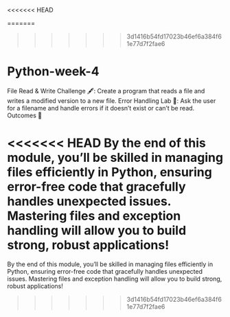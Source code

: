 <<<<<<< HEAD

=======
>>>>>>> 3d1416b54fd17023b46ef6a384f61e77d7f2fae6
# Python-week-4
File Read & Write Challenge 🖋️: Create a program that reads a file and writes a modified version to a new file.
Error Handling Lab 🧪: Ask the user for a filename and handle errors if it doesn’t exist or can’t be read.
Outcomes 🎉

<<<<<<< HEAD
By the end of this module, you’ll be skilled in managing files efficiently in Python, ensuring error-free code that gracefully handles unexpected issues. Mastering files and exception handling will allow you to build strong, robust applications!
=======
By the end of this module, you’ll be skilled in managing files efficiently in Python, ensuring error-free code that gracefully handles unexpected issues. Mastering files and exception handling will allow you to build strong, robust applications!
>>>>>>> 3d1416b54fd17023b46ef6a384f61e77d7f2fae6

